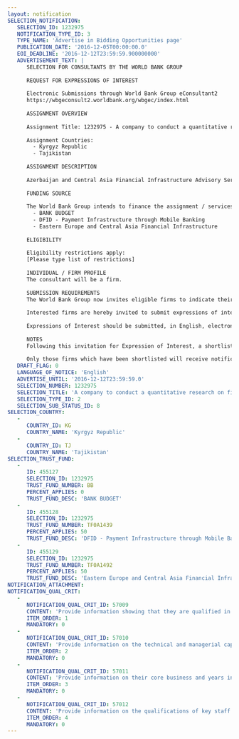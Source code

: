 ```yaml
---
layout: notification
SELECTION_NOTIFICATION: 
   SELECTION_ID: 1232975
   NOTIFICATION_TYPE_ID: 3
   TYPE_NAME: 'Advertise in Bidding Opportunities page'
   PUBLICATION_DATE: '2016-12-05T00:00:00.0'
   EOI_DEADLINE: '2016-12-12T23:59:59.900000000'
   ADVERTISEMENT_TEXT: |
      SELECTION FOR CONSULTANTS BY THE WORLD BANK GROUP
      
      REQUEST FOR EXPRESSIONS OF INTEREST
      
      Electronic Submissions through World Bank Group eConsultant2
      https://wbgeconsult2.worldbank.org/wbgec/index.html
      
      ASSIGNMENT OVERVIEW
      
      Assignment Title: 1232975 - A company to conduct a quantitative research on financial literacy in Tajikistan and Kyrgyz Republic
      
      Assignment Countries:
        - Kyrgyz Republic
        - Tajikistan
      
      ASSIGNMENT DESCRIPTION
      
      Azerbaijan and Central Asia Financial Infrastructure Advisory Services (ACAFI) Project and Electronic and Digital Financial Services (EDFS) Project, under joint World Bank Group - International Financial Corporation - Finance & Markets Global Practice (WBG F&M GP), have initiated creation of a platform to enhance financial awareness of potential borrowers and population in rural and urban areas. The initiative also aims at further effective improvement of private sector awareness. The Projects combine its efforts to conduct a quantitative research to assess dynamic of borrowers financial knowledge and skills in Tajikistan and Kyrgyz Republic. In this regards, these Projects are planning to engage a research company.
      
      FUNDING SOURCE
      
      The World Bank Group intends to finance the assignment / services described below under the following:
        - BANK BUDGET
        - DFID - Payment Infrastructure through Mobile Banking
        - Eastern Europe and Central Asia Financial Infrastructure
      
      ELIGIBILITY
      
      Eligibility restrictions apply:
      [Please type list of restrictions]
      
      INDIVIDUAL / FIRM PROFILE
      The consultant will be a firm. 
      
      SUBMISSION REQUIREMENTS
      The World Bank Group now invites eligible firms to indicate their interest in providing the services.  Interested firms must provide information indicating that they are qualified to perform the services (brochures, description of similar assignments, experience in similar conditions, availability of appropriate skills among staff, etc. for firms; CV and cover letter for individuals).  Please note that the total size of all attachments should be less than 5MB.  Consultants may associate to enhance their qualifications.
      
      Interested firms are hereby invited to submit expressions of interest.
      
      Expressions of Interest should be submitted, in English, electronically through World Bank Group eConsultant2 (https://wbgeconsult2.worldbank.org/wbgec/index.html)
      
      NOTES
      Following this invitation for Expression of Interest, a shortlist of qualified firms will be formally invited to submit proposals. Shortlisting and selection will be subject to the availability of funding.
      
      Only those firms which have been shortlisted will receive notification. No debrief will be provided to firms which have not been shortlisted.
   DRAFT_FLAG: 0
   LANGUAGE_OF_NOTICE: 'English'
   ADVERTISE_UNTIL: '2016-12-12T23:59:59.0'
   SELECTION_NUMBER: 1232975
   SELECTION_TITLE: 'A company to conduct a quantitative research on financial literacy in Tajikistan and Kyrgyz Republic'
   SELECTION_TYPE_ID: 2
   SELECTION_SUB_STATUS_ID: 8
SELECTION_COUNTRY: 
   - 
      COUNTRY_ID: KG
      COUNTRY_NAME: 'Kyrgyz Republic'
   - 
      COUNTRY_ID: TJ
      COUNTRY_NAME: 'Tajikistan'
SELECTION_TRUST_FUND: 
   - 
      ID: 455127
      SELECTION_ID: 1232975
      TRUST_FUND_NUMBER: BB
      PERCENT_APPLIES: 0
      TRUST_FUND_DESC: 'BANK BUDGET'
   - 
      ID: 455128
      SELECTION_ID: 1232975
      TRUST_FUND_NUMBER: TF0A1439
      PERCENT_APPLIES: 50
      TRUST_FUND_DESC: 'DFID - Payment Infrastructure through Mobile Banking'
   - 
      ID: 455129
      SELECTION_ID: 1232975
      TRUST_FUND_NUMBER: TF0A1492
      PERCENT_APPLIES: 50
      TRUST_FUND_DESC: 'Eastern Europe and Central Asia Financial Infrastructure'
NOTIFICATION_ATTACHMENT: 
NOTIFICATION_QUAL_CRIT: 
   - 
      NOTIFICATION_QUAL_CRIT_ID: 57009
      CONTENT: 'Provide information showing that they are qualified in the field of the assignment.'
      ITEM_ORDER: 1
      MANDATORY: 0
   - 
      NOTIFICATION_QUAL_CRIT_ID: 57010
      CONTENT: 'Provide information on the technical and managerial capabilities of the firm.'
      ITEM_ORDER: 2
      MANDATORY: 0
   - 
      NOTIFICATION_QUAL_CRIT_ID: 57011
      CONTENT: 'Provide information on their core business and years in business.'
      ITEM_ORDER: 3
      MANDATORY: 0
   - 
      NOTIFICATION_QUAL_CRIT_ID: 57012
      CONTENT: 'Provide information on the qualifications of key staff.'
      ITEM_ORDER: 4
      MANDATORY: 0
---
```


